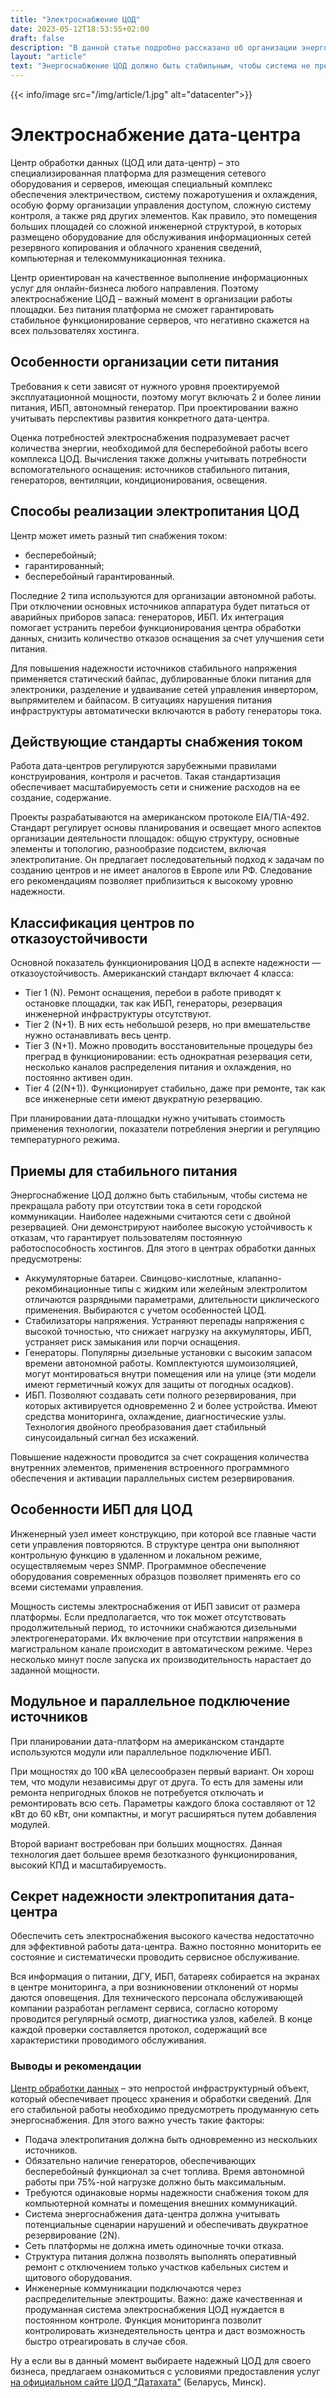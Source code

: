 ```yaml
---
title: "Электроснабжение ЦОД"
date: 2023-05-12T18:53:55+02:00
draft: false
description: "В данной статье подробно рассказано об организации энергоснабжения центров обработки данных (дата-центров). Описаны действующие стандарты   системы электропитания и классификация центров по отказоустойчивости (Tier I, II, III, IV) "
layout: "article"
text: "Энергоснабжение ЦОД должно быть стабильным, чтобы система не прекращала работу при отсутствии тока в сети городской коммуникации. Наиболее надежными считаются сети с двойной резервацией. Они демонстрируют наиболее высокую устойчивость к отказам, что гарантирует пользователям постоянную работоспособность хостингов."
---
```


{{< info/image src="/img/article/1.jpg" alt="datacenter">}}

# Электроснабжение дата-центра

Центр обработки данных (ЦОД или дата-центр) – это специализированная платформа для размещения сетевого оборудования и
серверов, имеющая специальный комплекс обеспечения электричеством, систему пожаротушения и охлаждения, особую форму
организации управления доступом, сложную систему контроля, а также ряд других элементов. Как правило, это помещения
больших площадей со сложной инженерной структурой, в которых размещено оборудование для обслуживания информационных
сетей резервного копирования и облачного хранения сведений, компьютерная и телекоммуникационная техника.

Центр ориентирован на качественное выполнение информационных услуг для онлайн-бизнеса любого направления. Поэтому
электроснабжение ЦОД – важный момент в организации работы площадки. Без питания платформа не сможет гарантировать
стабильное функционирование серверов, что негативно скажется на всех пользователях хостинга.

## Особенности организации сети питания

Требования к сети зависят от нужного уровня проектируемой эксплуатационной мощности, поэтому могут включать 2 и более
линии питания, ИБП, автономный генератор. При проектировании важно учитывать перспективы развития конкретного
дата-центра.

Оценка потребностей электроснабжения подразумевает расчет количества энергии, необходимой для бесперебойной работы всего
комплекса ЦОД. Вычисления также должны учитывать потребности вспомогательного оснащения: источников стабильного питания,
генераторов, вентиляции, кондиционирования, освещения.

## Способы реализации электропитания ЦОД

Центр может иметь разный тип снабжения током:

* бесперебойный;
* гарантированный;
* бесперебойный гарантированный.

Последние 2 типа используются для организации автономной работы. При отключении основных источников аппаратура будет
питаться от аварийных приборов запаса: генераторов, ИБП. Их интеграция помогает устранить перебои функционирования
центра обработки данных, снизить количество отказов оснащения за счет улучшения сети питания.

Для повышения надежности источников стабильного напряжения применяется статический байпас, дублированные блоки питания
для электроники, разделение и удваивание сетей управления инвертором, выпрямителем и байпасом. В ситуациях нарушения
питания инфраструктуры автоматически включаются в работу генераторы тока.

## Действующие стандарты снабжения током

Работа дата-центров регулируются зарубежными правилами конструирования, контроля и расчетов. Такая стандартизация
обеспечивает масштабируемость сети и снижение расходов на ее создание, содержание.

Проекты разрабатываются на американском протоколе EIA/TIA-492. Стандарт регулирует основы планирования и освещает много
аспектов организации деятельности площадок: общую структуру, основные элементы и топологию, разнообразие подсистем,
включая электропитание. Он предлагает последовательный подход к задачам по созданию центров и не имеет аналогов в Европе
или РФ. Следование его рекомендациям позволяет приблизиться к высокому уровню надежности.

## Классификация центров по отказоустойчивости

Основной показатель функционирования ЦОД в аспекте надежности — отказоустойчивость. Американский стандарт включает 4
класса:

* Tier 1 (N). Ремонт оснащения, перебои в работе приводят к остановке площадки, так как ИБП, генераторы, резервация
  инженерной инфраструктуры отсутствуют.
* Tier 2 (N+1). В них есть небольшой резерв, но при вмешательстве нужно останавливать весь центр.
* Tier 3 (N+1). Можно проводить восстановительные процедуры без преград в функционировании: есть однократная резервация
  сети, несколько каналов распределения питания и охлаждения, но постоянно активен один.
* Tier 4 (2(N+1)). Функционирует стабильно, даже при ремонте, так как все инженерные сети имеют двукратную резервацию.

При планировании дата-площадки нужно учитывать стоимость применения технологии, показатели потребления энергии и
регуляцию температурного режима.

## Приемы для стабильного питания

Энергоснабжение ЦОД должно быть стабильным, чтобы система не прекращала работу при отсутствии тока в сети городской
коммуникации. Наиболее надежными считаются сети с двойной резервацией. Они демонстрируют наиболее высокую устойчивость к
отказам, что гарантирует пользователям постоянную работоспособность хостингов. Для этого в центрах обработки данных
предусмотрены:

* Аккумуляторные батареи. Свинцово-кислотные, клапанно-рекомбинационные типы с жидким или желейным электролитом
  отличаются разрядными параметрами, длительности циклического применения. Выбираются с учетом особенностей ЦОД.
* Стабилизаторы напряжения. Устраняют перепады напряжения с высокой точностью, что снижает нагрузку на аккумуляторы,
  ИБП, устраняет риск замыкания или порчи оснащения.
* Генераторы. Популярны дизельные установки с высоким запасом времени автономной работы. Комплектуются шумоизоляцией,
  могут монтироваться внутри помещения или на улице (эти модели имеют герметичный кожух для защиты от погодных осадков).
* ИБП. Позволяют создавать сети полного резервирования, при которых активируется одновременно 2 и более устройства.
  Имеют средства мониторинга, охлаждение, диагностические узлы. Технология двойного преобразования дает стабильный
  синусоидальный сигнал без искажений.

Повышение надежности проводится за счет сокращения количества внутренних элементов, применения встроенного программного
обеспечения и активации параллельных систем резервирования.

## Особенности ИБП для ЦОД

Инженерный узел имеет конструкцию, при которой все главные части сети управления повторяются. В структуре центра они
выполняют контрольную функцию в удаленном и локальном режиме, осуществляемым через SNMP. Программное обеспечение
оборудования современных образцов позволяет применять его со всеми системами управления.

Мощность системы электроснабжения от ИБП зависит от размера платформы. Если предполагается, что ток может отсутствовать
продолжительный период, то источники снабжаются дизельными электрогенераторами. Их включение при отсутствии напряжения в
магистральном канале происходит в автоматическом режиме. Через несколько минут после запуска их производительность
нарастает до заданной мощности.

## Модульное и параллельное подключение источников

При планировании дата-платформ на американском стандарте используются модули или параллельное подключение ИБП.

При мощностях до 100 кВА целесообразен первый вариант. Он хорош тем, что модули независимы друг от друга. То есть для
замены или ремонта непригодных блоков не потребуется отключать и ремонтировать всю сеть. Параметры каждого блока
составляют от 12 кВт до 60 кВт, они компактны, и могут расширяться путем добавления модулей.

Второй вариант востребован при больших мощностях. Данная технология дает большее время безотказного функционирования,
высокий КПД и масштабируемость.

## Секрет надежности электропитания дата-центра

Обеспечить сеть электроснабжения высокого качества недостаточно для эффективной работы дата-центра. Важно постоянно
мониторить ее состояние и систематически проводить сервисное обслуживание.

Вся информация о питании, ДГУ, ИБП, батареях собирается на экранах в центре мониторинга, а при возникновении отклонений
от нормы даются оповещения. Для технического персонала обслуживающей компании разработан регламент сервиса, согласно
которому проводится регулярный осмотр, диагностика узлов, кабелей. В конце каждой проверки составляется протокол,
содержащий все характеристики проводимого обслуживания.

### Выводы и рекомендации


[Центр обработки данных](https://www.datahata.by/) – это непростой инфраструктурный объект, который обеспечивает процесс
хранения и обработки сведений. Для его стабильной работы необходимо предусмотреть продуманную сеть энергоснабжения. Для
этого важно учесть такие факторы:

* Подача электропитания должна быть одновременно из нескольких источников.
* Обязательно наличие генераторов, обеспечивающих бесперебойный функционал за счет топлива. Время автономной работы при
  75%-ной нагрузке должно быть максимальным.
* Требуются одинаковые нормы надежности снабжения током для компьютерной комнаты и помещения внешних коммуникаций.
* Система энергоснабжения дата-центра должна учитывать потенциальные сценарии нарушений и обеспечивать двукратное
  резервирование (2N).
* Сеть платформы не должна иметь одиночные точки отказа.
* Структура питания должна позволять выполнять оперативный ремонт с отключением только участков кабельных систем и
  щитового оборудования.
* Инженерные коммуникации подключаются через распределительные электрощиты. Важно: даже качественная и продуманная
  система электроснабжения ЦОД нуждается в постоянном контроле. Функция мониторинга позволит контролировать
  жизнедеятельность центра и даст возможность быстро отреагировать в случае сбоя.

Ну а если вы в данный момент выбираете надежный ЦОД для своего бизнеса, предлагаем ознакомиться с условиями
предоставления услуг [на официальном сайте ЦОД "Датахата"](https://www.datahata.by/) (Беларусь, Минск).

